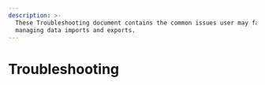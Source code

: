 ```yaml
---
description: >-
  These Troubleshooting document contains the common issues user may face when
  managing data imports and exports.
---
```


# Troubleshooting

